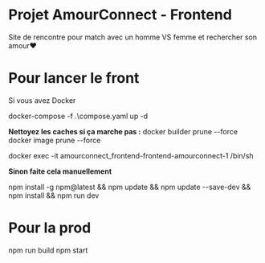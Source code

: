 # Projet AmourConnect - Frontend

Site de rencontre pour match avec un homme VS femme et rechercher son amour❤️

# Pour lancer le front

Si vous avez Docker

docker-compose -f .\compose.yaml up -d


**Nettoyez les caches si ça marche pas :**
docker builder prune --force
docker image prune --force

docker exec -it amourconnect_frontend-frontend-amourconnect-1 /bin/sh

**Sinon faite cela manuellement**

npm install -g npm@latest && npm update && npm update --save-dev && npm install && npm run dev

# Pour la prod
npm run build
npm start
